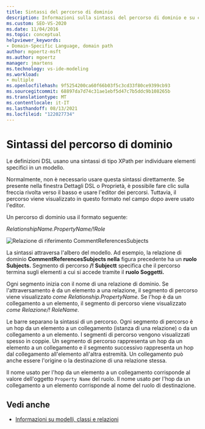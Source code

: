 ```yaml
---
title: Sintassi del percorso di dominio
description: Informazioni sulla sintassi del percorso di dominio e su come le definizioni DSL usano una sintassi simile a XPath per individuare elementi specifici in un modello.
ms.custom: SEO-VS-2020
ms.date: 11/04/2016
ms.topic: conceptual
helpviewer_keywords:
- Domain-Specific Language, domain path
author: mgoertz-msft
ms.author: mgoertz
manager: jmartens
ms.technology: vs-ide-modeling
ms.workload:
- multiple
ms.openlocfilehash: 9f5254200ca60f66b03f5c3cd33f80ce9399cb93
ms.sourcegitcommit: 68897da7d74c31ae1ebf5d47c7b5ddc9b108265b
ms.translationtype: MT
ms.contentlocale: it-IT
ms.lasthandoff: 08/13/2021
ms.locfileid: "122027734"
---
```

# <a name="domain-path-syntax"></a>Sintassi del percorso di dominio
Le definizioni DSL usano una sintassi di tipo XPath per individuare elementi specifici in un modello.

 Normalmente, non è necessario usare questa sintassi direttamente. Se presente nella finestra Dettagli DSL o Proprietà, è possibile fare clic sulla freccia rivolta verso il basso e usare l'editor dei percorsi. Tuttavia, il percorso viene visualizzato in questo formato nel campo dopo avere usato l'editor.

 Un percorso di dominio usa il formato seguente:

 *RelationshipName.PropertyName/!Role*

 ![Relazione di riferimento CommentReferencesSubjects](../modeling/media/dsl_reference.png)

 La sintassi attraversa l'albero del modello. Ad esempio, la relazione di dominio **CommentReferencesSubjects nella** figura precedente ha un **ruolo Subjects.** Segmento di percorso **/! Subjectt** specifica che il percorso termina sugli elementi a cui si accede tramite il **ruolo Soggetti.**

 Ogni segmento inizia con il nome di una relazione di dominio. Se l'attraversamento è da un elemento a una relazione, il segmento di percorso viene visualizzato *come Relationship.PropertyName*. Se l'hop è da un collegamento a un elemento, il segmento di percorso viene visualizzato *come Relazione/! RoleName*.

 Le barre separano la sintassi di un percorso. Ogni segmento di percorso è un hop da un elemento a un collegamento (istanza di una relazione) o da un collegamento a un elemento. I segmenti di percorso vengono visualizzati spesso in coppie. Un segmento di percorso rappresenta un hop da un elemento a un collegamento e il segmento successivo rappresenta un hop dal collegamento all'elemento all'altra estremità. Un collegamento può anche essere l'origine o la destinazione di una relazione stessa.

 Il nome usato per l'hop da un elemento a un collegamento corrisponde al valore dell'oggetto `Property Name` del ruolo. Il nome usato per l'hop da un collegamento a un elemento corrisponde al nome del ruolo di destinazione.

## <a name="see-also"></a>Vedi anche

- [Informazioni su modelli, classi e relazioni](../modeling/understanding-models-classes-and-relationships.md)
